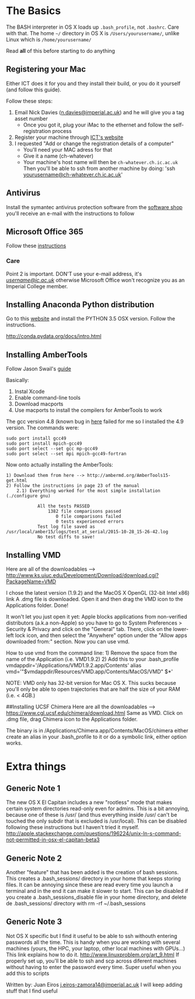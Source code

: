 # The Basics
                                                 
The BASH interpreter in OS X loads up `.bash_profile`, not `.bashrc`. Care with that.
The home `~/` directory in OS X is `/Users/yourusername/`, unlike Linux which is `/home/yourusername/`


Read **all** of this before starting to do anything                                             

## Registering your Mac
Either ICT does it for you and they install their build, or you do it yourself (and follow this guide).

Follow these steps:
1. Email Nick Davies (n.davies@imperial.ac.uk) and he will give you a tag asset number
    * Once you got it, plug your iMac to the ethernet and follow the self-registration process
2. Register your machine through [ICT's website](https://imperial.service-now.com/ict/request.do)
3. I requested "Add or change the registration details of a computer"
    * You'll need your MAC adress for that
    * Give it a name (ch-whatever)
    * Your machine's host name will then be `ch-whatever.ch.ic.ac.uk`
Then you'll be able to ssh from another machine by doing: 'ssh yourusername@ch-whatever.ch.ic.ac.uk'

## Antivirus
Install the symantec antivirus protection software from the [software shop](https://www.imperial.ac.uk/ict/services/software/shop/index.asp)
you'll receive an e-mail with the instructions to follow

## Microsoft Office 365
Follow these [instructions](http://www.imperial.ac.uk/admin-services/ict/shop/software/microsoft-office-365/install-office-365/mac/)

### **Care**
Point 2 is important. DON'T use your e-mail address, it's *username@ic.ac.uk* otherwise Microsoft Office won't recognize you as an Imperial College member.


## Installing Anaconda Python distribution

Go to this [website](https://www.continuum.io/downloads)
and install the PYTHON 3.5 OSX version. Follow the instructions.

http://conda.pydata.org/docs/intro.html 




## Installing AmberTools
Follow Jason Swail's [guide](http://jswails.wikidot.com/mac-os-x)

Basically: 
1. Instal Xcode
2. Enable command-line tools
3. Download macports
4. Use macports to install the compilers for AmberTools to work


The gcc version 4.8 (known bug in [here](https://trac.macports.org/ticket/48471) failed for me so I installed the 4.9 version. 
The commands were:
```
sudo port install gcc49
sudo port install mpich-gcc49
sudo port select --set gcc mp-gcc49
sudo port select --set mpi mpich-gcc49-fortran
```
Now onto actually installing the AmberTools:

    1) Download them from here --> http://ambermd.org/AmberTools15-get.html
    2) Follow the instructions in page 23 of the manual
        2.1) Everything worked for the most simple installation (./configure gnu)

                All the tests PASSED
                    1382 file comparisons passed
                       0 file comparisons failed
                       0 tests experienced errors
                Test log file saved as /usr/local/amber15/logs/test_at_serial/2015-10-28_15-26-42.log
                No test diffs to save!

## Installing VMD
Here are all of the downloadables --> http://www.ks.uiuc.edu/Development/Download/download.cgi?PackageName=VMD

I chose the latest version (1.9.2) and the MacOS X OpenGL (32-bit Intel x86) link
A .dmg file is downloaded. Open it and then drag the VMD icon to the Applications folder. Done!

It won't let you just open it yet: Apple blocks applications from non-verified distributors (a.k.a non-Apple)
so you have to go to System Preferences > Security & Privacy and click on the "General" tab. There, click on the
lower-left lock icon, and then select the "Anywhere" option under the "Allow apps downloaded from:" section. 
Now you can use vmd.  

How to use vmd from the command line: 
    1) Remove the space from the name of the Application (i.e. VMD1.9.2)
    2) Add this to your .bash_profile
        vmdappdir='/Applications/VMD1.9.2.app/Contents'
        alias vmd='"$vmdappdir/Resources/VMD.app/Contents/MacOS/VMD" $*'

NOTE: VMD only has 32-bit version for Mac OS X. This sucks because you'll only be able to open
trajectories that are half the size of your RAM (i.e. < 4GB.)

##Installing UCSF Chimera
Here are all the downloadables --> https://www.cgl.ucsf.edu/chimera/download.html
Same as VMD. Click on .dmg file, drag Chimera icon to the Applications folder.

The binary is in /Applications/Chimera.app/Contents/MacOS/chimera
    either create an alias in your .bash_profile to it or do a symbolic link, either option works.
    




# Extra things

## Generic Note 1

The new OS X El Capitan includes a new "rootless" mode that makes certain system directories
read-only even for admins. This is a bit annoying, because one of these is /usr/ (and thus everything inside /usr/ can't be touched
the only subdir that is excluded is /usr/local).
This can be disabled following these instructions but I haven't tried it myself.
http://apple.stackexchange.com/questions/196224/unix-ln-s-command-not-permitted-in-osx-el-capitan-beta3 

## Generic Note 2

Another "feature" that has been added is the creation of bash sessions. This creates a .bash_sessions/ directory
in your home that keeps storing files. It can be annoying since these are read
every time you launch a terminal and in the end it can make it slower to start. This can be disabled if you create
a .bash_sessions_disable file in your home directory, and delete de .bash_sessions/ directory with rm -rf ~/.bash_sessions

## Generic Note 3

Not OS X specific but I find it useful to be able to ssh withouth entering passwords all the time. 
This is handy when you are working with several machines (yours, the HPC, your laptop, other local machines with GPUs...)
This link explains how to do it. http://www.linuxproblem.org/art_9.html
If properly set up, you'll be able to ssh and scp across diferent machines without having to enter the password every time.
Super useful when you add this to scripts



Written by: Juan Eiros
j.eiros-zamora14@imperial.ac.uk
I will keep adding stuff that I find useful

